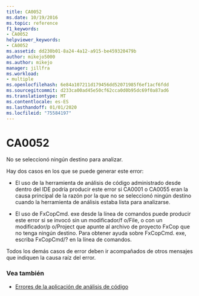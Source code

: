 ```yaml
---
title: CA0052
ms.date: 10/19/2016
ms.topic: reference
f1_keywords:
- CA0052
helpviewer_keywords:
- CA0052
ms.assetid: dd230b01-8a24-4a12-a915-be459320479b
author: mikejo5000
ms.author: mikejo
manager: jillfra
ms.workload:
- multiple
ms.openlocfilehash: 6e84a107211d179456dd52071985f6ef1acf6fdd
ms.sourcegitcommit: d233ca00ad45e50cf62cca0d0b95dc69f0a87ad6
ms.translationtype: MT
ms.contentlocale: es-ES
ms.lasthandoff: 01/01/2020
ms.locfileid: "75584197"
---
```

# <a name="ca0052"></a>CA0052

No se seleccionó ningún destino para analizar.

Hay dos casos en los que se puede generar este error:

- El uso de la herramienta de análisis de código administrado desde dentro del IDE podría producir este error si CA0001 o CA0055 eran la causa principal de la razón por la que no se seleccionó ningún destino cuando la herramienta de análisis estaba lista para analizarse.

- El uso de FxCopCmd. exe desde la línea de comandos puede producir este error si se invocó sin un modificador/f o/File, o con un modificador/p o/Project que apunte al archivo de proyecto FxCop que no tenga ningún destino. Para obtener ayuda sobre FxCopCmd. exe, escriba FxCopCmd/? en la línea de comandos.

Todos los demás casos de error deben ir acompañados de otros mensajes que indiquen la causa raíz del error.

### <a name="see-also"></a>Vea también

- [Errores de la aplicación de análisis de código](../code-quality/code-analysis-application-errors.md)
